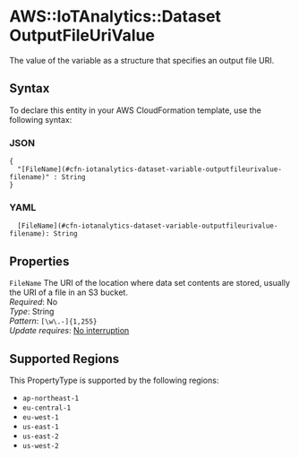 # AWS::IoTAnalytics::Dataset OutputFileUriValue<a name="aws-properties-iotanalytics-dataset-variable-outputfileurivalue"></a>

The value of the variable as a structure that specifies an output file URI\.

## Syntax<a name="aws-properties-iotanalytics-dataset-variable-outputfileurivalue-syntax"></a>

To declare this entity in your AWS CloudFormation template, use the following syntax:

### JSON<a name="aws-properties-iotanalytics-dataset-variable-outputfileurivalue-syntax.json"></a>

```
{
  "[FileName](#cfn-iotanalytics-dataset-variable-outputfileurivalue-filename)" : String
}
```

### YAML<a name="aws-properties-iotanalytics-dataset-variable-outputfileurivalue-syntax.yaml"></a>

```
  [FileName](#cfn-iotanalytics-dataset-variable-outputfileurivalue-filename): String
```

## Properties<a name="aws-properties-iotanalytics-dataset-variable-outputfileurivalue-properties"></a>

`FileName`  <a name="cfn-iotanalytics-dataset-variable-outputfileurivalue-filename"></a>
The URI of the location where data set contents are stored, usually the URI of a file in an S3 bucket\.  
*Required*: No  
*Type*: String  
*Pattern*: `[\w\.-]{1,255}`  
*Update requires*: [No interruption](https://docs.aws.amazon.com/AWSCloudFormation/latest/UserGuide/using-cfn-updating-stacks-update-behaviors.html#update-no-interrupt)

## Supported Regions

This PropertyType is supported by the following regions:

- `ap-northeast-1`
- `eu-central-1`
- `eu-west-1`
- `us-east-1`
- `us-east-2`
- `us-west-2`
